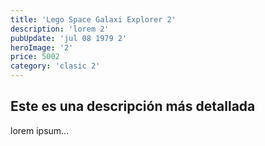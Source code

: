 ```yaml
---
title: 'Lego Space Galaxi Explorer 2'
description: 'lorem 2'
pubUpdate: 'jul 08 1979 2'
heroImage: '2'
price: 5002
category: 'clasic 2'
---
```


## Este es una descripción más detallada

lorem ipsum...